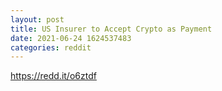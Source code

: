 ```yaml
--- 
layout: post 
title: US Insurer to Accept Crypto as Payment 
date: 2021-06-24 1624537483 
categories: reddit 
--- 
```

https://redd.it/o6ztdf